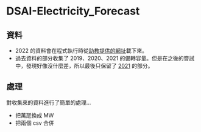 # DSAI-Electricity_Forecast

## 資料
- 2022 的資料會在程式執行時從[助教提供的網址](https://data.taipower.com.tw/opendata/apply/file/d006002/本年度每日尖峰備轉容量率.csv)載下來。
- 過去資料的部分收集了 2019、2020、2021 的備轉容量。但是在之後的嘗試中，發現好像沒什麼差，所以最後只保留了 [2021](data2021.csv) 的部分。

## 處理
對收集來的資料進行了簡單的處理...
- 把萬瓩換成 MW
- 把兩個 csv 合併
